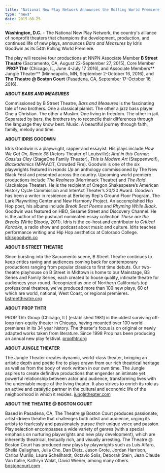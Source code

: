```yaml
---
title: "National New Play Network Announces the Rolling World Premiere of BARS & MEASURES by Idris Goodwin"
type: "news"
date: 2015-08-25
---
```


<span class="lead-in">**Washington, D.C.** - The National New Play Network, the country's alliance of nonprofit theaters that champions the development, production, and continued life of new plays, announces *Bars and Measures* by Idris Goodwin as its 54th Rolling World Premiere. </span>

The play will receive four productions at NNPN Associate Member **B Street Theatre** (Sacramento, CA, August 22-September 27, 2015), Core Member  **PROP Thtr** (Chicago, IL, June 4-July 17 2016), and Associate Members** Jungle Theater** (Minneapolis, MN, September 2-October 16, 2016), and **The Theatre @ Boston Court** (Pasadena, CA, September 17-October 16, 2016).

**ABOUT *BARS AND MEASURES***

Commissioned by B Street Theatre, *Bars and Measures* is the fascinating tale of two brothers. One a classical pianist. The other a jazz bass player. One a Christian. The other a Muslim. One living in freedom. The other in jail. Separated by bars, the brothers try to reconcile their differences through the language they know best. Music. A beautiful journey through faith, family, melody and time.

**ABOUT IDRIS GOODWIN**

Idris Goodwin is a playwright, rapper and essayist. His plays include *How We Got On*, *Remix 38* (Actors Theater of Louisville); *And in this Corner: Cassius Clay* (StageOne Family Theater), *This is Modern Art* (Steppenwolf), *Blackademics* (MPAACT, Crowded Fire). Goodwin is one of the six playwrights featured in *Hands Up* an anthology commissioned by The New Black Fest and presented across the country. Upcoming world premiere productions include *The Realness* (Merrimack Theatre) and *The Raid* (Jackalope Theater). He is the recipient of Oregon Shakespeare’s American History Cycle Commission and InterAct Theater’s 20/20 Award. Goodwin has been a writer in residence at Berkeley Rep's Ground Floor Program, The Lark Playwriting Center and New Harmony Project. An accomplished Hip Hop poet, his albums include *Break Beat Poems* and *Rhyming While Black*. Goodwin was featured on HBO, Sesame Street and Discovery Channel. He is the author of the pushcart nominated essay collection *These are the Breaks* (Write Bloody, 2011). Idris is the co-host and contributor to *Critical Karaoke*, a radio show and podcast about music and culture. Idris teaches performance writing and Hip Hop aesthetics at Colorado College. <a href="http://www.idrisgoodwin.co/" target="_blank" rel="nofollow">idrisgoodwin.co</a>

**ABOUT B STREET THEATRE**

Since bursting into the Sacramento scene, B Street Theatre continues to keep critics raving and audiences coming back for contemporary productions ranging from popular classics to first time debuts. Our two-theatre playhouse on B Street in Midtown is home to our Mainstage, B3 Series and Family Series, each created to house quality, intimate theatre for audiences year-round. Recognized as one of Northern California’s top professional theatres, we’ve produced more than 100 new plays, 60 of which are world, national, West Coast, or regional premieres. <a href="http://bstreettheatre.org/" rel="nofollow">bstreettheatre.org</a>

**ABOUT PROP THTR**

PROP Thtr Group (Chicago, IL) (established 1981) is the oldest surviving off-loop non-equity theater in Chicago, having mounted over 100 world premieres in its 34 year history. The theater's focus is on original or newly adapted works taken from literature. Since 1998 Prop has been producing an annual new play festival. <a href="http://www.propthtr.org/" rel="nofollow">propthtr.org</a>

**ABOUT JUNGLE THEATER**

The Jungle Theater creates dynamic, world-class theater, bringing an artistic depth and poetic fire to plays drawn from our rich theatrical heritage as well as from the body of work written in our own time. The Jungle aspires to create definitive productions that engender an intimate yet powerful relationship between actor and audience, transforming lives with the undeniable magic of the living theater. It also strives to enrich its role as an active and catalytic partner in the cultural and economic life of the neighborhood in which it resides. <a href="http://www.jungletheater.com/" rel="nofollow">jungletheater.com</a>

**ABOUT THE THEATRE @ BOSTON COURT**

Based in Pasadena, CA, The Theatre @ Boston Court produces passionate, artist-driven theatre that challenges both artist and audience, urging its artists to fearlessly and passionately pursue their unique voice and passion. Play selection encompasses a wide variety of genres (with a special emphasis on nurturing playwrights and new play development), which are inherently theatrical, textually rich, and visually arresting. The Theatre @ Boston Court has produced new plays by playwrights such as Luis Alfaro, Sheila Callaghan, Julia Cho, Dan Dietz, Jason Grote, Jordan Harrison, Carlos Murillo, Laura Schellhardt, Octavio Solis, Deborah Stein, Jean Claude Van Itallie, Kathryn Walat, David Wiener, among many others. <a href="http://www.bostoncourt.com/" rel="nofollow">bostoncourt.com</a>

